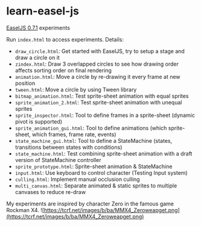 # learn-easel-js
[EaselJS 0.7.1](https://www.createjs.com/easeljs) experiments

Run `index.html` to access experiments. Details:

- `draw_circle.html`: Get started with EaselJS, try to setup a stage and draw a circle on it
- `zindex.html`: Draw 3 overlapped circles to see how drawing order affects sorting order on final rendering
- `animation.html`: Move a circle by re-drawing it every frame at new position
- `tween.html`: Move a circle by using Tween library
- `bitmap_animation.html`: Test sprite-sheet animation with equal sprites
- `sprite_animation_2.html`: Test sprite-sheet animation with unequal sprites
- `sprite_inspector.html`: Tool to define frames in a sprite-sheet (dynamic pivot is supported)
- `sprite_animation_gui.html`: Tool to define animations (which sprite-sheet, which frames, frame rate, events)
- `state_machine_gui.html`: Tool to define a StateMachine (states, transitions between states with conditions)
- `state_machine.html`: Test combining sprite-sheet animation with a draft version of StateMachine controller
- `sprite_prototype.html`: Sprite-sheet animation & StateMachine
- `input.html`: Use keyboard to control character (Testing Input system)
- `culling.html`: Implement manual occlusion culling
- `multi_canvas.html`: Separate animated & static sprites to multiple canvases to reduce re-draw

My experiments are inspired by character Zero in the famous game Rockman X4.
![https://tcrf.net/images/b/ba/MMX4_Zeroweapget.png](https://tcrf.net/images/b/ba/MMX4_Zeroweapget.png)